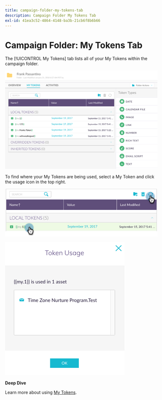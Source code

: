 ```yaml
---
title: campaign-folder-my-tokens-tab
description: Campaign Folder My Tokens Tab
exl-id: 41ea3c52-4864-4148-ba3b-21cb6f8b6b66
---
```

# Campaign Folder: My Tokens Tab

The [!UICONTROL My Tokens] tab lists all of your My Tokens within the campaign folder.

   ![Image One](/help/sky/assets/campaign-folders/campaign-folder-my-tokens-tab/campaign-folder-my-tokens-tab-1.png)

To find where your My Tokens are being used, select a My Token and click the usage icon in the top right.

   ![Image Two](/help/sky/assets/campaign-folders/campaign-folder-my-tokens-tab/campaign-folder-my-tokens-tab-2.png)

   ![Image Three](/help/sky/assets/campaign-folders/campaign-folder-my-tokens-tab/campaign-folder-my-tokens-tab-3.png)

**Deep Dive**

Learn more about using [My Tokens](/help/sky/understanding-my-tokens.md).
